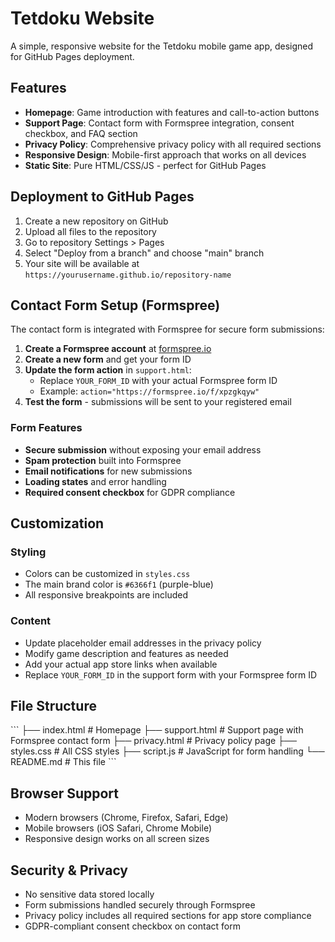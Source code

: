 # Tetdoku Website

A simple, responsive website for the Tetdoku mobile game app, designed for GitHub Pages deployment.

## Features

- **Homepage**: Game introduction with features and call-to-action buttons
- **Support Page**: Contact form with Formspree integration, consent checkbox, and FAQ section
- **Privacy Policy**: Comprehensive privacy policy with all required sections
- **Responsive Design**: Mobile-first approach that works on all devices
- **Static Site**: Pure HTML/CSS/JS - perfect for GitHub Pages

## Deployment to GitHub Pages

1. Create a new repository on GitHub
2. Upload all files to the repository
3. Go to repository Settings > Pages
4. Select "Deploy from a branch" and choose "main" branch
5. Your site will be available at `https://yourusername.github.io/repository-name`

## Contact Form Setup (Formspree)

The contact form is integrated with Formspree for secure form submissions:

1. **Create a Formspree account** at [formspree.io](https://formspree.io)
2. **Create a new form** and get your form ID
3. **Update the form action** in `support.html`:
   - Replace `YOUR_FORM_ID` with your actual Formspree form ID
   - Example: `action="https://formspree.io/f/xpzgkqyw"`
4. **Test the form** - submissions will be sent to your registered email

### Form Features

- **Secure submission** without exposing your email address
- **Spam protection** built into Formspree
- **Email notifications** for new submissions
- **Loading states** and error handling
- **Required consent checkbox** for GDPR compliance

## Customization

### Styling

- Colors can be customized in `styles.css`
- The main brand color is `#6366f1` (purple-blue)
- All responsive breakpoints are included

### Content

- Update placeholder email addresses in the privacy policy
- Modify game description and features as needed
- Add your actual app store links when available
- Replace `YOUR_FORM_ID` in the support form with your Formspree form ID

## File Structure

\`\`\`
├── index.html          # Homepage
├── support.html        # Support page with Formspree contact form
├── privacy.html        # Privacy policy page
├── styles.css          # All CSS styles
├── script.js           # JavaScript for form handling
└── README.md           # This file
\`\`\`

## Browser Support

- Modern browsers (Chrome, Firefox, Safari, Edge)
- Mobile browsers (iOS Safari, Chrome Mobile)
- Responsive design works on all screen sizes

## Security & Privacy

- No sensitive data stored locally
- Form submissions handled securely through Formspree
- Privacy policy includes all required sections for app store compliance
- GDPR-compliant consent checkbox on contact form
